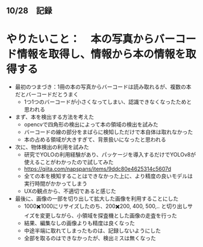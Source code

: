 ## 10/28　記録
# やりたいこと：　本の写真からバーコード情報を取得し、情報から本の情報を取得する

* 最初のつまづき：1冊の本の写真からバーコードは読み取れるが、複数の本だとバーコードだとうまく
    * 1つ1つのバーコードが小さくなってしまい、認識できなくなったためと思われる
* まず、本を検出する方法を考えた
    * opencvで四角形の検出によって本の領域の検出を試みた
    * バーコードの線の部分をまばらに検知しただけで本自体は取れなかった
    * 本の占める領域が大きすぎて、背景扱いになったと思われる
* 次に、物体検出の利用を試みた
    * 研究でYOLOの利用経験があり、パッケージを導入するだけでYOLOv8が使えることがわかったので試してみた
    * https://qiita.com/napspans/items/9ddc80e4625314c5607d
    * 全ての本を検知することはできなかった上に、より精度の良いモデルは実行時間がかかってしまう
    * UXの観点から、不適切であると感じた
* 最後に、画像の一部を切り出して拡大した画像を利用することにした
    * 1000✖️1000にリサイズしたのち、200✖️200, 400, 500,.. と切り出しサイズを変更しながら、小領域を探査機とした画像の走査を行った
    * 結果、編集なしの画像よりも精度は良くなった
   * 中途半端に取れてしまったものは、記録しないようにした
    * 全部を取るのはできなかったが、検出ミスは無くなった